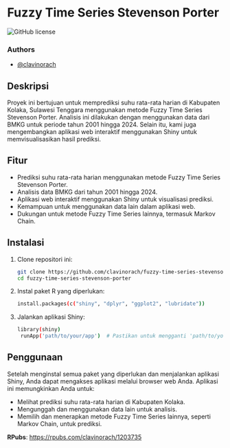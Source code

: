 
# Fuzzy Time Series Stevenson Porter

![GitHub license](https://img.shields.io/badge/license-MIT-blue.svg)

### Authors
- [@clavinorach](https://www.linkedin.com/in/clavinorachmadi)

## Deskripsi
Proyek ini bertujuan untuk memprediksi suhu rata-rata harian di Kabupaten Kolaka, Sulawesi Tenggara menggunakan metode Fuzzy Time Series Stevenson Porter. Analisis ini dilakukan dengan menggunakan data dari BMKG untuk periode tahun 2001 hingga 2024. Selain itu, kami juga mengembangkan aplikasi web interaktif menggunakan Shiny untuk memvisualisasikan hasil prediksi.

## Fitur
- Prediksi suhu rata-rata harian menggunakan metode Fuzzy Time Series Stevenson Porter.
- Analisis data BMKG dari tahun 2001 hingga 2024.
- Aplikasi web interaktif menggunakan Shiny untuk visualisasi prediksi.
- Kemampuan untuk menggunakan data lain dalam aplikasi web.
- Dukungan untuk metode Fuzzy Time Series lainnya, termasuk Markov Chain.

## Instalasi
1. Clone repositori ini:
   ```sh
   git clone https://github.com/clavinorach/fuzzy-time-series-stevenson-porter.git
   cd fuzzy-time-series-stevenson-porter
2. Instal paket R yang diperlukan:
   ```sh
   install.packages(c("shiny", "dplyr", "ggplot2", "lubridate"))
3. Jalankan aplikasi Shiny:
   ```sh
   library(shiny)
    runApp('path/to/your/app')  # Pastikan untuk mengganti 'path/to/your/app' dengan  path ke direktori aplikasi Shiny Anda

## Penggunaan
Setelah menginstal semua paket yang diperlukan dan menjalankan aplikasi Shiny, Anda dapat mengakses aplikasi melalui browser web Anda. Aplikasi ini memungkinkan Anda untuk:

- Melihat prediksi suhu rata-rata harian di Kabupaten Kolaka.
- Mengunggah dan menggunakan data lain untuk analisis.
- Memilih dan menerapkan metode Fuzzy Time Series lainnya, seperti Markov Chain, untuk prediksi.

**RPubs**: https://rpubs.com/clavinorach/1203735
